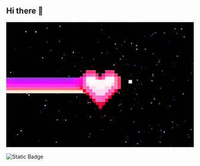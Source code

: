 ## Hi there 👋


<img src="https://github.com/DrinkAlcohol/DrinkAlcohol/blob/main/giphy.gif" alt="The unlimited" width="840">


![Static Badge](https://img.shields.io/badge/py-python-blue?style=plastic&logo=python)
